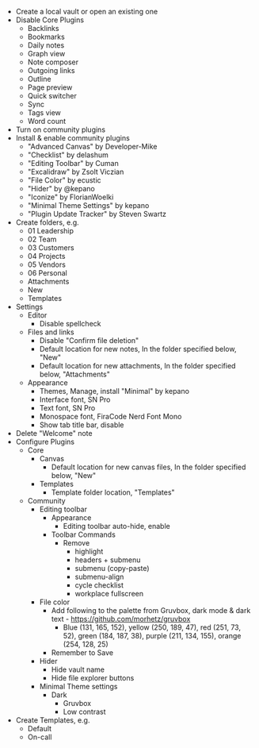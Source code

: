 - Create a local vault or open an existing one
- Disable Core Plugins
  - Backlinks
  - Bookmarks
  - Daily notes
  - Graph view
  - Note composer
  - Outgoing links
  - Outline
  - Page preview
  - Quick switcher
  - Sync
  - Tags view
  - Word count
- Turn on community plugins
- Install & enable community plugins
  - "Advanced Canvas" by Developer-Mike
  - "Checklist" by delashum
  - "Editing Toolbar" by Cuman
  - "Excalidraw" by Zsolt Viczian
  - "File Color" by ecustic
  - "Hider" by @kepano
  - "Iconize" by FlorianWoelki
  - "Minimal Theme Settings" by kepano
  - "Plugin Update Tracker" by Steven Swartz
- Create folders, e.g.
  - 01 Leadership
  - 02 Team
  - 03 Customers
  - 04 Projects
  - 05 Vendors
  - 06 Personal
  - Attachments
  - New
  - Templates
- Settings
  - Editor
    - Disable spellcheck
  - Files and links
    - Disable "Confirm file deletion"
    - Default location for new notes, In the folder specified below, "New"
    - Default location for new attachments, In the folder specified below, "Attachments"
  - Appearance
    - Themes, Manage, install "Minimal" by kepano
    - Interface font, SN Pro
    - Text font, SN Pro
    - Monospace font, FiraCode Nerd Font Mono
    - Show tab title bar, disable
- Delete "Welcome" note
- Configure Plugins
  - Core
    - Canvas
      - Default location for new canvas files, In the folder specified below, "New"
    - Templates
      - Template folder location, "Templates"
  - Community
    - Editing toolbar
      - Appearance
        - Editing toolbar auto-hide, enable
      - Toolbar Commands
        - Remove
          - highlight
          - headers + submenu
          - submenu (copy-paste)
          - submenu-align
          - cycle checklist
          - workplace fullscreen
    - File color
      - Add following to the palette from Gruvbox, dark mode & dark text - https://github.com/morhetz/gruvbox
        - Blue (131, 165, 152), yellow (250, 189, 47), red (251, 73, 52), green (184, 187, 38), purple (211, 134, 155), orange (254, 128, 25)
      - Remember to Save
    - Hider
      - Hide vault name
      - Hide file explorer buttons
    - Minimal Theme settings
      - Dark
        - Gruvbox
        - Low contrast
- Create Templates, e.g.
  - Default
  - On-call

